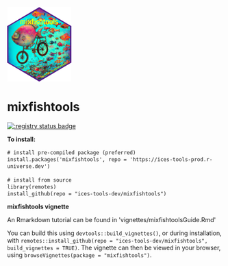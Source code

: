 <img src="hexSticker/hexSticker_mixfishtools_trans.png" width="150"/>

# mixfishtools

[![:registry status badge](https://ices-tools-prod.r-universe.dev/badges/mixfishtools)](https://ices-tools-prod.r-universe.dev) 

**To install:**

```         
# install pre-compiled package (preferred)
install.packages('mixfishtools', repo = 'https://ices-tools-prod.r-universe.dev')

# install from source
library(remotes)
install_github(repo = "ices-tools-dev/mixfishtools")
```

**mixfishtools vignette**

An Rmarkdown tutorial can be found in 'vignettes/mixfishtoolsGuide.Rmd'

You can build this using `devtools::build_vignettes()`, or during installation, with `remotes::install_github(repo = "ices-tools-dev/mixfishtools", build_vignettes = TRUE)`. The vignette can then be viewed in your browser, using `browseVignettes(package = "mixfishtools")`.
